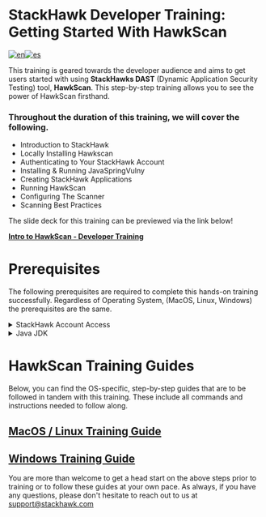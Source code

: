 # StackHawk Developer Training: Getting Started With HawkScan 


[![en](https://img.shields.io/badge/lang-en-red.svg)](README.md)[![es](https://img.shields.io/badge/lang-es-yellow.svg)](README.es.md)

This training is geared towards the developer audience and aims to get users started with using **StackHawks DAST** (Dynamic Application Security Testing) tool, **HawkScan**. This step-by-step training allows you to see the power of HawkScan firsthand. 

### **Throughout the duration of this training, we will cover the following.**    

* Introduction to StackHawk
* Locally Installing Hawkscan
* Authenticating to Your StackHawk Account
* Installing & Running JavaSpringVulny
* Creating StackHawk Applications
* Running HawkScan 
* Configuring The Scanner
* Scanning Best Practices

The slide deck for this training can be previewed via the link below!

[**Intro to HawkScan - Developer Training**](https://docs.google.com/presentation/d/17EsdIR7N_I6CMk3gdTHICbeW7uO8l1pzcPNhfrhj4V8/edit?usp=sharing) 

# Prerequisites
The following prerequisites are required to complete this hands-on training successfully. Regardless of Operating System, (MacOS, Linux, Windows) the prerequisites are the same.


<details>
<summary>StackHawk Account Access</summary>

To successfully participate in & complete this training, you will need access to your organization's StackHawk account with permission to create new applications and API Keys.

> _If you already have access to a StackHawk Account, please do not create an additional Organization. Doing so will create added steps to the training..._

You can log in to your StackHawk Account by navigating to [**app.stackhawk.com**](app.stackhawk.com). 
</details>

<details>
<summary>Java JDK</summary>


 Java JDK **(Version 11 or Higher)** will be required to run HawkScan locally on your computer. To check your current version, run the following command in your terminal

 ```
 java -version
```  
You can download a recent version of Java Development Kit, [**here!**](https://adoptium.net/)
</details>




# HawkScan Training Guides
Below, you can find the OS-specific, step-by-step guides that are to be followed in tandem with this training. These include all commands and instructions needed to follow along.

## [**MacOS / Linux Training Guide**](MacOS-LinuxTrainingGuide.md) 
## [**Windows Training Guide**](WindowsOSTrainingGuide.md)

You are more than welcome to get a head start on the above steps prior to training or to follow these guides at your own pace.
As always, if you have any questions, please don't hesitate to reach out to us at support@stackhawk.com
